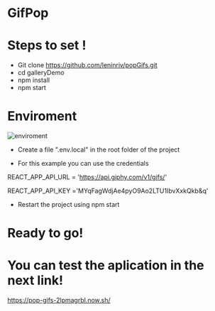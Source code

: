# GifPop

# Steps to set !
  - Git clone https://github.com/leninriv/popGifs.git
  - cd galleryDemo
  - npm install
  - npm start

# Enviroment

  ![enviroment](https://i.ibb.co/NVR16NJ/enviroment.png)
  

  - Create a file ".env.local" in the root folder of the project
  
  -  For this example you can use the credentials 
  
  
REACT_APP_API_URL = 'https://api.giphy.com/v1/gifs/'

REACT_APP_API_KEY ='MYqFagWdjAe4pyO9Ao2LTU1IbvXxkQkb&q'

- Restart the project using npm start 

# Ready to go!

# You can test the aplication in the next link!
https://pop-gifs-2lpmagrbl.now.sh/
